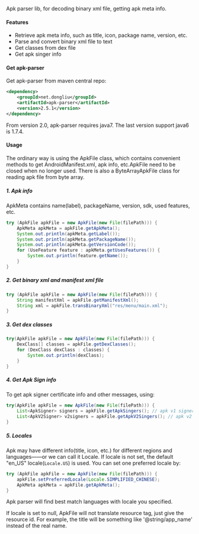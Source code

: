 Apk parser lib, for decoding binary xml file, getting apk meta info.

#### Features

* Retrieve apk meta info, such as title, icon, package name, version, etc.
* Parse and convert binary xml file to text 
* Get classes from dex file
* Get apk singer info

#### Get apk-parser

Get apk-parser from maven central repo:
```xml
<dependency>
    <groupId>net.dongliu</groupId>
    <artifactId>apk-parser</artifactId>
    <version>2.5.1</version>
</dependency>
```
From version 2.0, apk-parser requires java7. The last version support java6 is 1.7.4.

#### Usage

The ordinary way is using the ApkFile class, which contains convenient methods to get AndroidManifest.xml, apk info, etc.ApkFile need to be closed when no longer used. 
There is also a ByteArrayApkFile class for reading apk file from byte array.

##### 1. Apk info

ApkMeta contains name(label), packageName, version, sdk, used features, etc.

```java
try (ApkFile apkFile = new ApkFile(new File(filePath))) {
    ApkMeta apkMeta = apkFile.getApkMeta();
    System.out.println(apkMeta.getLabel());
    System.out.println(apkMeta.getPackageName());
    System.out.println(apkMeta.getVersionCode());
    for (UseFeature feature : apkMeta.getUsesFeatures()) {
        System.out.println(feature.getName());
    }
}
```
##### 2. Get binary xml and manifest xml file

```java
try (ApkFile apkFile = new ApkFile(new File(filePath))) {
    String manifestXml = apkFile.getManifestXml();
    String xml = apkFile.transBinaryXml("res/menu/main.xml");
}
```

##### 3. Get dex classes

```java
try(ApkFile apkFile = new ApkFile(new File(filePath))) {
    DexClass[] classes = apkFile.getDexClasses();
    for (DexClass dexClass : classes) {
        System.out.println(dexClass);
    }
}
```

##### 4. Get Apk Sign info

To get apk signer certificate info and other messages, using:

```java
try(ApkFile apkFile = new ApkFile(new File(filePath))) {
    List<ApkSigner> signers = apkFile.getApkSingers(); // apk v1 signers
    List<ApkV2Signer> v2signers = apkFile.getApkV2Singers(); // apk v2 signers
}
```

##### 5. Locales

Apk may have different info(title, icon, etc.) for different regions and languages——or we can call it Locale.
If locale is not set, the default "en_US" locale(<code>Locale.US</code>) is used. You can set one preferred locale by:

```java
try (ApkFile apkFile = new ApkFile(new File(filePath))) {
    apkFile.setPreferredLocale(Locale.SIMPLIFIED_CHINESE);
    ApkMeta apkMeta = apkFile.getApkMeta();
}
```

Apk parser will find best match languages with locale you specified.

If locale is set to null, ApkFile will not translate resource tag, just give the resource id.
For example, the title will be something like '@string/app_name' instead of the real name.
